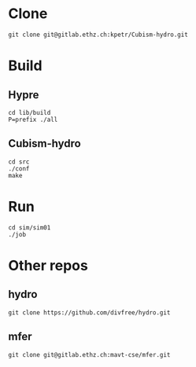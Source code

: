 # Clone

    git clone git@gitlab.ethz.ch:kpetr/Cubism-hydro.git

# Build

## Hypre

    cd lib/build
    P=prefix ./all

## Cubism-hydro

    cd src
    ./conf
    make

# Run
  
    cd sim/sim01
    ./job

# Other repos

## hydro

    git clone https://github.com/divfree/hydro.git 

## mfer

    git clone git@gitlab.ethz.ch:mavt-cse/mfer.git
